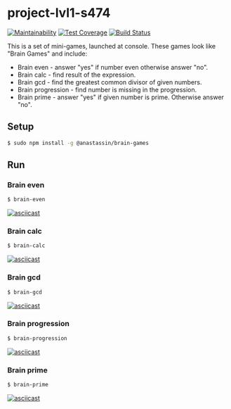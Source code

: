 # project-lvl1-s474
[![Maintainability](https://api.codeclimate.com/v1/badges/4eb2729aff1f1ee9c2b6/maintainability)](https://codeclimate.com/github/AnastasiyaYS/project-lvl1-s474/maintainability) [![Test Coverage](https://api.codeclimate.com/v1/badges/4eb2729aff1f1ee9c2b6/test_coverage)](https://codeclimate.com/github/AnastasiyaYS/project-lvl1-s474/test_coverage) [![Build Status](https://travis-ci.org/AnastasiyaYS/project-lvl1-s474.svg?branch=master)](https://travis-ci.org/AnastasiyaYS/project-lvl1-s474)

This is a set of mini-games, launched at console. These games look like "Brain Games" and include:
* Brain even - answer "yes" if number even otherwise answer "no".
* Brain calc - find result of the expression.
* Brain gcd - find the greatest common divisor of given numbers.
* Brain progression - find number is missing in the progression.
* Brain prime - answer "yes" if given number is prime. Otherwise answer "no".

## Setup

```sh
$ sudo npm install -g @anastassin/brain-games
```

## Run

### **Brain even**
```sh
$ brain-even
```
[![asciicast](https://asciinema.org/a/240370.svg)](https://asciinema.org/a/240370)

### **Brain calc**
```sh
$ brain-calc
```
[![asciicast](https://asciinema.org/a/240506.svg)](https://asciinema.org/a/240506)

### **Brain gcd**
```sh
$ brain-gcd
```
[![asciicast](https://asciinema.org/a/240579.svg)](https://asciinema.org/a/240579)

### **Brain progression**
```sh
$ brain-progression
```
[![asciicast](https://asciinema.org/a/240698.svg)](https://asciinema.org/a/240698)

### **Brain prime**
```sh
$ brain-prime
```
[![asciicast](https://asciinema.org/a/240707.svg)](https://asciinema.org/a/240707)
